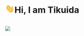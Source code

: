 # <img src="https://raw.githubusercontent.com/ABSphreak/ABSphreak/master/gifs/Hi.gif" width="30px">Hi, I am Tikuida
</br>

<img align="left" height="220" src="https://media.discordapp.net/attachments/729192010023436349/824422286022148137/tikuida2.png"/>
